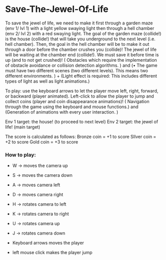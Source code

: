 # Save-The-Jewel-Of-Life
To save the jewel of life, we need to make it first through a garden maze (env 1/ lvl 1) with a light yellow swaying light then through a hell chamber (env 2/ lvl 2) with a red swaying light. The goal of the garden maze (collide!) is the house (collide!) that will take you underground to the next level (i.e. hell chamber). Then, the goal in the hell chamber will be to make it out through a door before the chamber crushes you (collide)! The jewel of life will be waiting at the chamber end (collide!). We must save it before time is up (and to not get crushed)!  ( Obstacles which require the implementation of obstacle avoidance or collision detection algorithms. ) and (• The game must have two different scenes (two different levels). This means two different environments. )  +  (Light effect is required: This includes different types of light as well as light animations.)


To play: use the keyboard arrows to let the player move left, right, forward, or backward (player animated). Left-click to allow the player to jump and collect coins (player and coin disappearance animations)! ( Navigation through the game using the keyboard and mouse functions.) and (Generation of animations with every user interaction. )

Env 1 target: the house! (to proceed to next level)
Env 2 target: the jewel of life! (main target)

The score is calculated as follows:
Bronze coin = +1 to score
SIlver coin = +2 to score
Gold coin = +3 to score

### How to play:
- W -> moves the camera up
- S -> moves the camera down
- A -> moves camera left
- D -> moves camera right
- H -> rotates camera to left
- K -> rotates camera to right
- U -> rotates camera up
- J -> rotates camera down

- Keyboard arrows moves the player
- left mouse click makes the player jump
